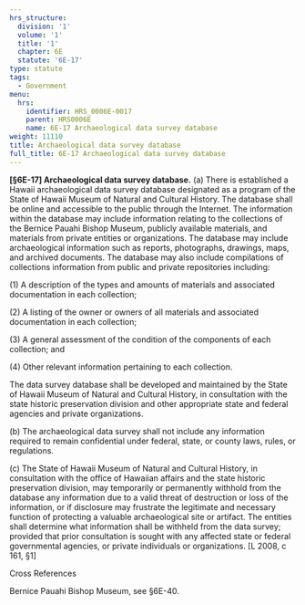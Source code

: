 ```yaml
---
hrs_structure:
  division: '1'
  volume: '1'
  title: '1'
  chapter: 6E
  statute: '6E-17'
type: statute
tags:
  - Government
menu:
  hrs:
    identifier: HRS_0006E-0017
    parent: HRS0006E
    name: 6E-17 Archaeological data survey database
weight: 11110
title: Archaeological data survey database
full_title: 6E-17 Archaeological data survey database
---
```

**[§6E-17] Archaeological data survey database.** (a) There is established a Hawaii archaeological data survey database designated as a program of the State of Hawaii Museum of Natural and Cultural History. The database shall be online and accessible to the public through the Internet. The information within the database may include information relating to the collections of the Bernice Pauahi Bishop Museum, publicly available materials, and materials from private entities or organizations. The database may include archaeological information such as reports, photographs, drawings, maps, and archived documents. The database may also include compilations of collections information from public and private repositories including:

(1) A description of the types and amounts of materials and associated documentation in each collection;

(2) A listing of the owner or owners of all materials and associated documentation in each collection;

(3) A general assessment of the condition of the components of each collection; and

(4) Other relevant information pertaining to each collection.

The data survey database shall be developed and maintained by the State of Hawaii Museum of Natural and Cultural History, in consultation with the state historic preservation division and other appropriate state and federal agencies and private organizations.

(b) The archaeological data survey shall not include any information required to remain confidential under federal, state, or county laws, rules, or regulations.

(c) The State of Hawaii Museum of Natural and Cultural History, in consultation with the office of Hawaiian affairs and the state historic preservation division, may temporarily or permanently withhold from the database any information due to a valid threat of destruction or loss of the information, or if disclosure may frustrate the legitimate and necessary function of protecting a valuable archaeological site or artifact. The entities shall determine what information shall be withheld from the data survey; provided that prior consultation is sought with any affected state or federal governmental agencies, or private individuals or organizations. [L 2008, c 161, §1]

Cross References

Bernice Pauahi Bishop Museum, see §6E-40.